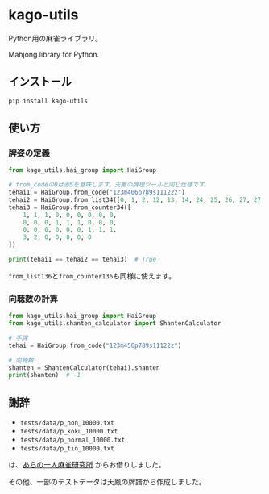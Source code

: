 # kago-utils
Python用の麻雀ライブラリ。

Mahjong library for Python.

## インストール
```sh
pip install kago-utils
```

## 使い方
### 牌姿の定義
```python
from kago_utils.hai_group import HaiGroup

# from_codeの0は赤5を意味します。天鳳の牌理ツールと同じ仕様です。
tehai1 = HaiGroup.from_code("123m406p789s11122z")
tehai2 = HaiGroup.from_list34([0, 1, 2, 12, 13, 14, 24, 25, 26, 27, 27, 27, 28, 28])
tehai3 = HaiGroup.from_counter34([
    1, 1, 1, 0, 0, 0, 0, 0, 0,
    0, 0, 0, 1, 1, 1, 0, 0, 0,
    0, 0, 0, 0, 0, 0, 1, 1, 1,
    3, 2, 0, 0, 0, 0, 0
])

print(tehai1 == tehai2 == tehai3)  # True
```

`from_list136`と`from_counter136`も同様に使えます。

### 向聴数の計算
```python
from kago_utils.hai_group import HaiGroup
from kago_utils.shanten_calculator import ShantenCalculator

# 手牌
tehai = HaiGroup.from_code("123m456p789s11122z")

# 向聴数
shanten = ShantenCalculator(tehai).shanten
print(shanten)  # -1
```


## 謝辞
- `tests/data/p_hon_10000.txt`
- `tests/data/p_koku_10000.txt`
- `tests/data/p_normal_10000.txt`
- `tests/data/p_tin_10000.txt`

は、[あらの一人麻雀研究所](https://mahjong.ara.black/etc/shanten/shanten9.htm) からお借りしました。

その他、一部のテストデータは天鳳の牌譜から作成しました。
